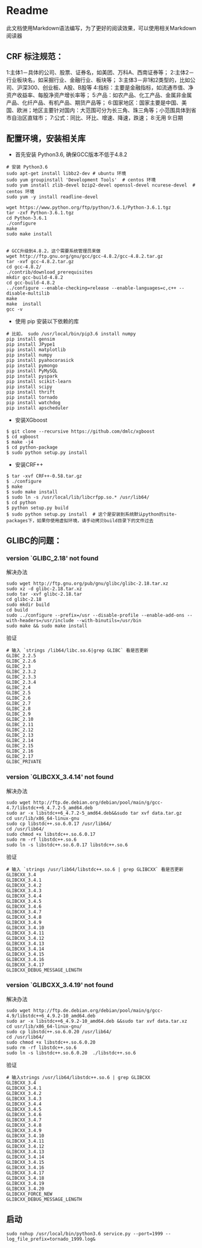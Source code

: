 # Readme
此文档使用Markdown语法编写，为了更好的阅读效果，可以使用相关Markdown阅读器

## CRF 标注规范：

1:主体1－具体的公司、股票、证券名，如美团、万科A、西南证券等；
2:主体2－行业板块名，如采掘行业、金融行业、板块等；
3:主体3－非1和2类型的，比如公司、沪深300、创业板、A股、B股等
4:指标：主要是金融指标，如流通市值、净资产收益率、每股净资产增长率等；
5:产品：如农产品、化工产品、金属非金属产品、化纤产品、有机产品、期货产品等；
6:国家地区：国家主要是中国、美国、欧洲；地区主要针对国内：大范围可分为长三角、珠三角等；小范围具体到省市自治区直辖市；
7:公式：同比、环比、增速、降速，跌速；
8:无用
9:日期

## 配置环境，安装相关库

- 首先安装 Python3.6, 确保GCC版本不低于4.8.2

```
# 安装 Python3.6
sudo apt-get install libbz2-dev # ubuntu 环境
sudo yum groupinstall 'Development Tools'  # centos 环境
sudo yum install zlib-devel bzip2-devel openssl-devel ncurese-devel  # centos 环境
sudo yum -y install readline-devel

wget https://www.python.org/ftp/python/3.6.1/Python-3.6.1.tgz
tar -zxf Python-3.6.1.tgz
cd Python-3.6.1
./configure
make
sudo make install


# GCC升级到4.8.2，这个需要系统管理员来做
wget http://ftp.gnu.org/gnu/gcc/gcc-4.8.2/gcc-4.8.2.tar.gz
tar -xvf gcc-4.8.2.tar.gz
cd gcc-4.8.2/
./contrib/download_prerequisites
mkdir gcc-build-4.8.2
cd gcc-build-4.8.2
../configure --enable-checking=release --enable-languages=c,c++ --disable-multilib
make
make  install
gcc -v
```

- 使用 pip 安装以下依赖的库

```
# 比如， sudo /usr/local/bin/pip3.6 install numpy
pip install gensim
pip install JPype1
pip install matplotlib
pip install numpy
pip install pyahocorasick
pip install pymongo
pip install PyMySQL
pip install pyspark
pip install scikit-learn
pip install scipy
pip install thrift
pip install tornado
pip install watchdog
pip install apscheduler
```

- 安装XGboost

```
$ git clone --recursive https://github.com/dmlc/xgboost
$ cd xgboost
$ make -j4
$ cd python-package
$ sudo python setup.py install
```

- 安装CRF++

```
$ tar -xvf CRF++-0.58.tar.gz
$ ./configure 
$ make
$ sudo make install
$ sudo ln -s /usr/local/lib/libcrfpp.so.* /usr/lib64/
$ cd python
$ python setup.py build 
$ sudo python setup.py install  # 这个是安装到系统默认python的site-packages下，如果你使用虚拟环境，请手动拷贝build目录下的文件过去
```

## GLIBC的问题：

### version `GLIBC_2.18' not found

解决办法
```
sudo wget http://ftp.gnu.org/pub/gnu/glibc/glibc-2.18.tar.xz
sudo xz -d glibc-2.18.tar.xz
sudo tar -xvf glibc-2.18.tar
cd glibc-2.18
sudo mkdir build
cd build
sudo ../configure --prefix=/usr --disable-profile --enable-add-ons --with-headers=/usr/include --with-binutils=/usr/bin  
sudo make && sudo make install
```

验证 
```
# 输入 `strings /lib64/libc.so.6|grep GLIBC` 看是否更新
GLIBC_2.2.5
GLIBC_2.2.6
GLIBC_2.3
GLIBC_2.3.2
GLIBC_2.3.3
GLIBC_2.3.4
GLIBC_2.4
GLIBC_2.5
GLIBC_2.6
GLIBC_2.7
GLIBC_2.8
GLIBC_2.9
GLIBC_2.10
GLIBC_2.11
GLIBC_2.12
GLIBC_2.13
GLIBC_2.14
GLIBC_2.15
GLIBC_2.16
GLIBC_2.17
GLIBC_PRIVATE
```

### version `GLIBCXX_3.4.14' not found

解决办法
```
sudo wget http://ftp.de.debian.org/debian/pool/main/g/gcc-4.7/libstdc++6_4.7.2-5_amd64.deb
sudo ar -x libstdc++6_4.7.2-5_amd64.deb&&sudo tar xvf data.tar.gz  
cd usr/lib/x86_64-linux-gnu
sudo cp libstdc++.so.6.0.17 /usr/lib64/
cd /usr/lib64/
sudo chmod +x libstdc++.so.6.0.17
sudo rm -rf libstdc++.so.6
sudo ln -s libstdc++.so.6.0.17 libstdc++.so.6
```

验证
```
# 输入 `strings /usr/lib64/libstdc++.so.6 | grep GLIBCXX` 看是否更新 
GLIBCXX_3.4
GLIBCXX_3.4.1
GLIBCXX_3.4.2
GLIBCXX_3.4.3
GLIBCXX_3.4.4
GLIBCXX_3.4.5
GLIBCXX_3.4.6
GLIBCXX_3.4.7
GLIBCXX_3.4.8
GLIBCXX_3.4.9
GLIBCXX_3.4.10
GLIBCXX_3.4.11
GLIBCXX_3.4.12
GLIBCXX_3.4.13
GLIBCXX_3.4.14
GLIBCXX_3.4.15
GLIBCXX_3.4.16
GLIBCXX_3.4.17
GLIBCXX_DEBUG_MESSAGE_LENGTH
```

### version `GLIBCXX_3.4.19' not found

解决办法
```
sudo wget http://ftp.de.debian.org/debian/pool/main/g/gcc-4.9/libstdc++6_4.9.2-10_amd64.deb
sudo ar -x libstdc++6_4.9.2-10_amd64.deb &&sudo tar xvf data.tar.xz
cd usr/lib/x86_64-linux-gnu/
sudo cp libstdc++.so.6.0.20 /usr/lib64/
cd /usr/lib64/
sudo chmod +x libstdc++.so.6.0.20
sudo rm -rf libstdc++.so.6
sudo ln -s libstdc++.so.6.0.20  ./libstdc++.so.6
```

验证
```
# 输入strings /usr/lib64/libstdc++.so.6 | grep GLIBCXX
GLIBCXX_3.4
GLIBCXX_3.4.1
GLIBCXX_3.4.2
GLIBCXX_3.4.3
GLIBCXX_3.4.4
GLIBCXX_3.4.5
GLIBCXX_3.4.6
GLIBCXX_3.4.7
GLIBCXX_3.4.8
GLIBCXX_3.4.9
GLIBCXX_3.4.10
GLIBCXX_3.4.11
GLIBCXX_3.4.12
GLIBCXX_3.4.13
GLIBCXX_3.4.14
GLIBCXX_3.4.15
GLIBCXX_3.4.16
GLIBCXX_3.4.17
GLIBCXX_3.4.18
GLIBCXX_3.4.19
GLIBCXX_3.4.20
GLIBCXX_FORCE_NEW
GLIBCXX_DEBUG_MESSAGE_LENGTH
```

## 启动
```
sudo nohup /usr/local/bin/python3.6 service.py --port=1999 --log_file_prefix=tornado_1999.log&
```
